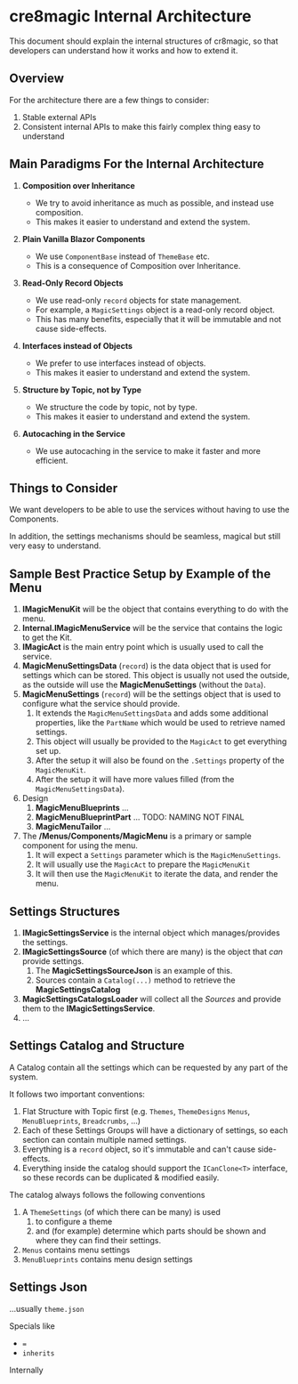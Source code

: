 # cre8magic Internal Architecture

This document should explain the internal structures of cr8magic, so that developers can understand how it works and how to extend it.

## Overview

For the architecture there are a few things to consider:

1. Stable external APIs
1. Consistent internal APIs to make this fairly complex thing easy to understand

## Main Paradigms For the Internal Architecture

1. **Composition over Inheritance**
   * We try to avoid inheritance as much as possible, and instead use composition.
   * This makes it easier to understand and extend the system.

1. **Plain Vanilla Blazor Components**
    * We use `ComponentBase` instead of `ThemeBase` etc.
    * This is a consequence of Composition over Inheritance.


1. **Read-Only Record Objects**
    * We use read-only `record` objects for state management.
    * For example, a `MagicSettings` object is a read-only record object.
    * This has many benefits, especially that it will be immutable and not cause side-effects.

1. **Interfaces instead of Objects**
    * We prefer to use interfaces instead of objects.
    * This makes it easier to understand and extend the system.

1. **Structure by Topic, not by Type**
    * We structure the code by topic, not by type.
    * This makes it easier to understand and extend the system.

1. **Autocaching in the Service**
    * We use autocaching in the service to make it faster and more efficient.

   
## Things to Consider

We want developers to be able to use the services without having to use the Components.

In addition, the settings mechanisms should be seamless, magical but still very easy to understand.

## Sample Best Practice Setup by Example of the Menu

1. **IMagicMenuKit** will be the object that contains everything to do with the menu.
1. **Internal.IMagicMenuService** will be the service that contains the logic to get the Kit.
1. **IMagicAct** is the main entry point which is usually used to call the service.
1. **MagicMenuSettingsData** (`record`) is the data object that is used for settings which can be stored.
    This object is usually not used the outside, as the outside will use the **MagicMenuSettings** (without the `Data`).
1. **MagicMenuSettings** (`record`) will be the settings object that is used to configure what the service should provide.
    1. It extends the `MagicMenuSettingsData` and adds some additional properties, like the `PartName` which would be used to retrieve named settings.
    1. This object will usually be provided to the `MagicAct` to get everything set up.
    1. After the setup it will also be found on the `.Settings` property of the `MagicMenuKit`.
    1. After the setup it will have more values filled (from the `MagicMenuSettingsData`).
1. Design
    1. **MagicMenuBlueprints** ...
    1. **MagicMenuBlueprintPart** ... TODO: NAMING NOT FINAL
    1. **MagicMenuTailor** ...
1. The **/Menus/Components/MagicMenu** is a primary or sample component for using the menu.
    1. It will expect a `Settings` parameter which is the `MagicMenuSettings`.
    1. It will usually use the `MagicAct` to prepare the `MagicMenuKit`
    1. It will then use the `MagicMenuKit` to iterate the data, and render the menu.

## Settings Structures

1. **IMagicSettingsService** is the internal object which manages/provides the settings.
1. **IMagicSettingsSource** (of which there are many) is the object that _can_ provide settings.
    1. The **MagicSettingsSourceJson** is an example of this.
    1. Sources contain a `Catalog(...)` method to retrieve the **MagicSettingsCatalog**
1. **MagicSettingsCatalogsLoader** will collect all the _Sources_ and provide them to the **IMagicSettingsService**.
1. ...

## Settings Catalog and Structure

A Catalog contain all the settings which can be requested by any part of the system.

It follows two important conventions:

1. Flat Structure with Topic first (e.g. `Themes`, `ThemeDesigns` `Menus`, `MenuBlueprints`, `Breadcrumbs`, ...)
1. Each of these Settings Groups will have a dictionary of settings, so each section can contain multiple named settings.
1. Everything is a `record` object, so it's immutable and can't cause side-effects.
1. Everything inside the catalog should support the `ICanClone<T>` interface, so these records can be duplicated & modified easily.

The catalog always follows the following conventions

1. A `ThemeSettings` (of which there can be many) is used
    1. to configure a theme
    1. and (for example) determine which parts should be shown and where they can find their settings.
1. `Menus` contains menu settings
1. `MenuBlueprints` contains menu design settings

## Settings Json

...usually `theme.json`

Specials like

* `=`
* `inherits`

Internally 
